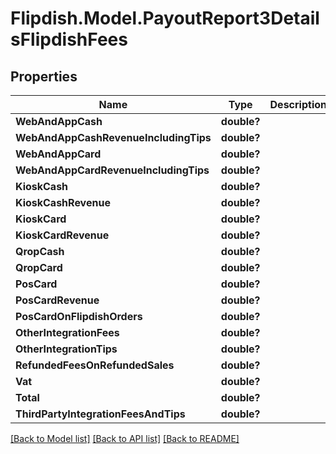 # Flipdish.Model.PayoutReport3DetailsFlipdishFees
## Properties

Name | Type | Description | Notes
------------ | ------------- | ------------- | -------------
**WebAndAppCash** | **double?** |  | [optional] 
**WebAndAppCashRevenueIncludingTips** | **double?** |  | [optional] 
**WebAndAppCard** | **double?** |  | [optional] 
**WebAndAppCardRevenueIncludingTips** | **double?** |  | [optional] 
**KioskCash** | **double?** |  | [optional] 
**KioskCashRevenue** | **double?** |  | [optional] 
**KioskCard** | **double?** |  | [optional] 
**KioskCardRevenue** | **double?** |  | [optional] 
**QropCash** | **double?** |  | [optional] 
**QropCard** | **double?** |  | [optional] 
**PosCard** | **double?** |  | [optional] 
**PosCardRevenue** | **double?** |  | [optional] 
**PosCardOnFlipdishOrders** | **double?** |  | [optional] 
**OtherIntegrationFees** | **double?** |  | [optional] 
**OtherIntegrationTips** | **double?** |  | [optional] 
**RefundedFeesOnRefundedSales** | **double?** |  | [optional] 
**Vat** | **double?** |  | [optional] 
**Total** | **double?** |  | [optional] 
**ThirdPartyIntegrationFeesAndTips** | **double?** |  | [optional] 

[[Back to Model list]](../README.md#documentation-for-models) [[Back to API list]](../README.md#documentation-for-api-endpoints) [[Back to README]](../README.md)

